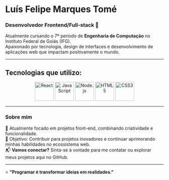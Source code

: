 # Luís Felipe Marques Tomé

### Desenvolvedor Frontend/Full-stack 🚀  
Atualmente cursando o 7º período de **Engenharia de Computação** no Instituto Federal de Goiás (IFG).  
Apaixonado por tecnologia, design de interfaces e desenvolvimento de aplicações web que impactam positivamente o mundo.

---

## Tecnologias que utilizo:  

<p align="center">
  <img src="https://cdn.jsdelivr.net/gh/devicons/devicon/icons/react/react-original.svg" alt="React" width="60" height="60" />
  <img src="https://cdn.jsdelivr.net/gh/devicons/devicon/icons/javascript/javascript-original.svg" alt="JavaScript" width="60" height="60" />
  <img src="https://cdn.jsdelivr.net/gh/devicons/devicon/icons/nodejs/nodejs-original-wordmark.svg" alt="Node.js" width="60" height="60" />
  <img src="https://cdn.jsdelivr.net/gh/devicons/devicon/icons/html5/html5-original.svg" alt="HTML5" width="60" height="60" />
  <img src="https://cdn.jsdelivr.net/gh/devicons/devicon/icons/css3/css3-original.svg" alt="CSS3" width="60" height="60" />
</p>

---

### Sobre mim  
🔭 Atualmente focado em projetos front-end, combinando criatividade e funcionalidade.  
🎯 Objetivo: Contribuir para projetos inovadores e continuar aprimorando minhas habilidades no ecossistema web.  
📬 **Vamos conectar?** Sinta-se à vontade para me contatar ou explorar meus projetos aqui no GitHub.  

---

⭐ **"Programar é transformar ideias em realidades."**
